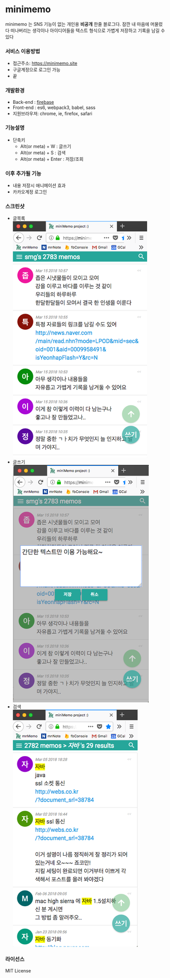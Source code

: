# minimemo
minimemo 는 SNS 기능이 없는 개인용 **비공개** 한줄 블로그다. 잠깐 내 마음에 머물렀다 떠나버리는 생각이나 아이디어들을 텍스트 형식으로 가볍게 저장하고 기록을 남길 수 있다

### 서비스 이용방법
* 접근주소: https://minimemo.site
* 구글계정으로 로그인 가능
* 끝

### 개발환경
* Back-end : [firebase](https://firebase.google.com)
* Front-end : es6, webpack3, babel, sass
* 지원브라우져: chrome, ie, firefox, safari

### 기능설명
* 단축키
  * Alt(or meta) + W : 글쓰기
  * Alt(or meta) + S : 검색
  * Alt(or meta) + Enter : 저장/조회

### 이후 추가될 기능
* 내용 저장시 애니메이션 효과
* 카카오계정 로그인

### 스크린샷
* 글목록  
![list](https://raw.githubusercontent.com/min9nim/minimemo/master/image/list.png)
* 글쓰기  
![write](https://raw.githubusercontent.com/min9nim/minimemo/master/image/write.png)
* 검색  
![search](https://raw.githubusercontent.com/min9nim/minimemo/master/image/search.png)

### 라이선스
MIT License
